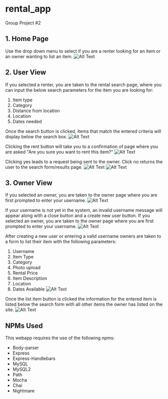 # rental_app
Group Project #2

## 1. Home Page
Use the drop down menu to select if you are a renter looking for an item or an owner wanting to list an item.
![Alt Text]()

## 2. User View
If you selected a renter, you are taken to the rental search page, where you can input the below search parameters for the item you are looking for:
1. Item type
2.  Category
3.  Distance from location
4.  Location
5. Dates needed

Once the search button is clicked, items that match the entered criteria will display below the search box.
![Alt Text]()

Clicking the rent button will take you to a confirmation of page where you are asked "Are you sure you want to rent this item?"
![Alt Text]()

Clicking yes leads to a request being sent to the owner. Click no returns the user to the search form/results page.
![Alt Text]()
![Alt Text]()

## 3. Owner View
If you selected an owner, you are taken to the owner page where you are first prompted to enter your username.
![Alt Text]()

If your username is not yet in the system, an invalid username message will appear along with a close button and a create new user button.
If you selected an owner, you are taken to the owner page where you are first prompted to enter your username.
![Alt Text]()

After creating a new user or entering a valid username owners are taken to a form to list their item with the following parameters:
1. Username
2. Item Type
3.  Category
4. Photo upload
5. Rental Price
6. Item Description
7. Location
8. Dates Available
![Alt Text]()

Once the list item button is clicked the information for the entered item is listed below the search form with all other items the owner has listed on the site.
![Alt Text]()

## NPMs Used
This webapp requires the use of the following npms:
* Body-parser
* Express
* Express-Handlebars
* MySQL
* MySQL2
* Path
* Mocha
* Chai
* Nightmare
